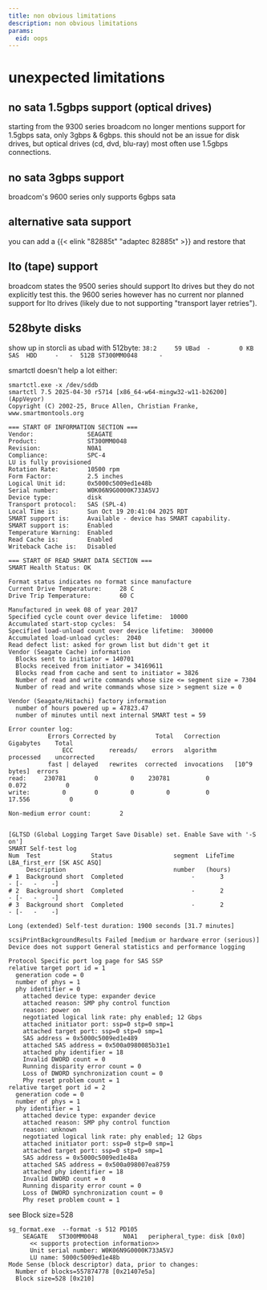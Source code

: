 ```yaml
---
title: non obvious limitations
description: non obvious limitations
params:
  eid: oops
---
```

# unexpected limitations

## no sata 1.5gbps support (optical drives)
starting from the 9300 series broadcom no longer mentions support for 1.5gbps sata, only 3gbps & 6gbps. this should not be an issue for disk drives, but optical drives (cd, dvd, blu-ray) most often use 1.5gbps connections.

## no sata 3gbps support
broadcom's 9600 series only supports 6gbps sata

## alternative sata support
you can add a {{< elink "82885t" "adaptec 82885t" >}} and restore that

## lto (tape) support
broadcom states the 9500 series should support lto drives but they do not explicitly test this. the 9600 series however has no current nor planned support for lto drives (likely due to not supporting "transport layer retries").

## 528byte disks
show up in storcli as ubad with 512byte:
`38:2     59 UBad  -        0 KB SAS  HDD     -   -  512B ST300MM0048      -`

smartctl doesn't help a lot either:

```
smartctl.exe -x /dev/sddb
smartctl 7.5 2025-04-30 r5714 [x86_64-w64-mingw32-w11-b26200] (AppVeyor)
Copyright (C) 2002-25, Bruce Allen, Christian Franke, www.smartmontools.org

=== START OF INFORMATION SECTION ===
Vendor:               SEAGATE
Product:              ST300MM0048
Revision:             N0A1
Compliance:           SPC-4
LU is fully provisioned
Rotation Rate:        10500 rpm
Form Factor:          2.5 inches
Logical Unit id:      0x5000c5009ed1e48b
Serial number:        W0K06N9G0000K733A5VJ
Device type:          disk
Transport protocol:   SAS (SPL-4)
Local Time is:        Sun Oct 19 20:41:04 2025 RDT
SMART support is:     Available - device has SMART capability.
SMART support is:     Enabled
Temperature Warning:  Enabled
Read Cache is:        Enabled
Writeback Cache is:   Disabled

=== START OF READ SMART DATA SECTION ===
SMART Health Status: OK

Format status indicates no format since manufacture
Current Drive Temperature:     28 C
Drive Trip Temperature:        60 C

Manufactured in week 08 of year 2017
Specified cycle count over device lifetime:  10000
Accumulated start-stop cycles:  54
Specified load-unload count over device lifetime:  300000
Accumulated load-unload cycles:  2040
Read defect list: asked for grown list but didn't get it
Vendor (Seagate Cache) information
  Blocks sent to initiator = 140701
  Blocks received from initiator = 34169611
  Blocks read from cache and sent to initiator = 3826
  Number of read and write commands whose size <= segment size = 7304
  Number of read and write commands whose size > segment size = 0

Vendor (Seagate/Hitachi) factory information
  number of hours powered up = 47823.47
  number of minutes until next internal SMART test = 59

Error counter log:
           Errors Corrected by           Total   Correction     Gigabytes    Total
               ECC          rereads/    errors   algorithm      processed    uncorrected
           fast | delayed   rewrites  corrected  invocations   [10^9 bytes]  errors
read:     230781        0         0    230781          0          0.072           0
write:         0        0         0         0          0         17.556           0

Non-medium error count:        2


[GLTSD (Global Logging Target Save Disable) set. Enable Save with '-S on']
SMART Self-test log
Num  Test              Status                 segment  LifeTime  LBA_first_err [SK ASC ASQ]
     Description                              number   (hours)
# 1  Background short  Completed                   -       3                 - [-   -    -]
# 2  Background short  Completed                   -       2                 - [-   -    -]
# 3  Background short  Completed                   -       2                 - [-   -    -]

Long (extended) Self-test duration: 1900 seconds [31.7 minutes]

scsiPrintBackgroundResults Failed [medium or hardware error (serious)]
Device does not support General statistics and performance logging

Protocol Specific port log page for SAS SSP
relative target port id = 1
  generation code = 0
  number of phys = 1
  phy identifier = 0
    attached device type: expander device
    attached reason: SMP phy control function
    reason: power on
    negotiated logical link rate: phy enabled; 12 Gbps
    attached initiator port: ssp=0 stp=0 smp=1
    attached target port: ssp=0 stp=0 smp=1
    SAS address = 0x5000c5009ed1e489
    attached SAS address = 0x500a0980085b31e1
    attached phy identifier = 18
    Invalid DWORD count = 0
    Running disparity error count = 0
    Loss of DWORD synchronization count = 0
    Phy reset problem count = 1
relative target port id = 2
  generation code = 0
  number of phys = 1
  phy identifier = 1
    attached device type: expander device
    attached reason: SMP phy control function
    reason: unknown
    negotiated logical link rate: phy enabled; 12 Gbps
    attached initiator port: ssp=0 stp=0 smp=1
    attached target port: ssp=0 stp=0 smp=1
    SAS address = 0x5000c5009ed1e48a
    attached SAS address = 0x500a098007ea8759
    attached phy identifier = 18
    Invalid DWORD count = 0
    Running disparity error count = 0
    Loss of DWORD synchronization count = 0
    Phy reset problem count = 1
```


see Block size=528
```
sg_format.exe  --format -s 512 PD105
    SEAGATE   ST300MM0048       N0A1   peripheral_type: disk [0x0]
      << supports protection information>>
      Unit serial number: W0K06N9G0000K733A5VJ
      LU name: 5000c5009ed1e48b
Mode Sense (block descriptor) data, prior to changes:
  Number of blocks=557874778 [0x21407e5a]
  Block size=528 [0x210]
```
